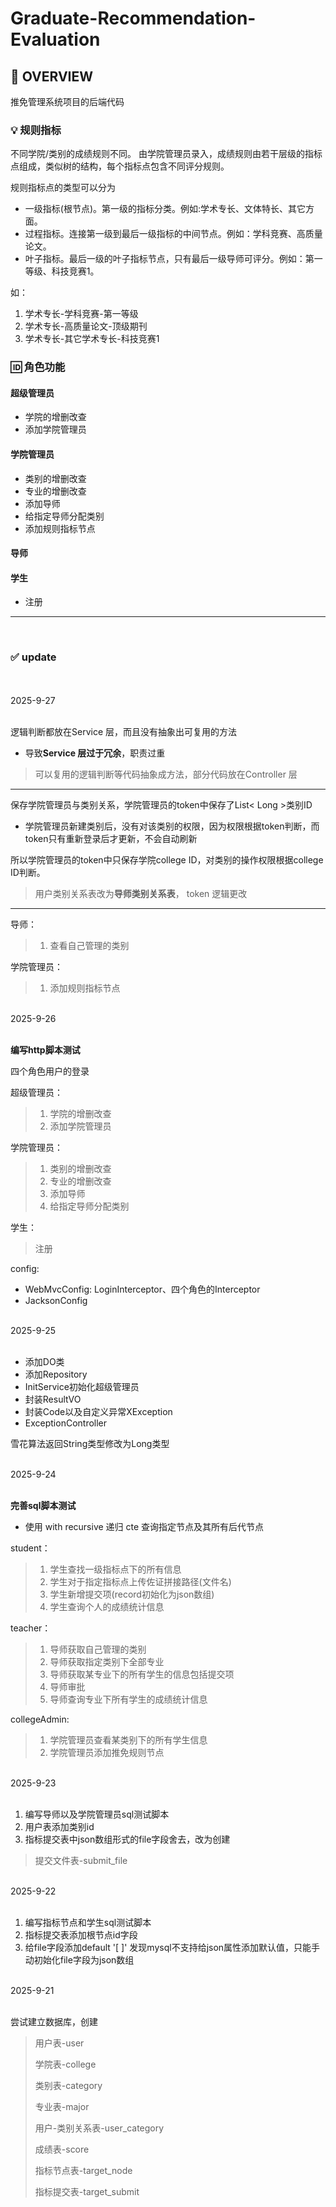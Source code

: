 # Graduate-Recommendation-Evaluation

## 📝 OVERVIEW

 推免管理系统项目的后端代码

### 💡 规则指标

不同学院/类别的成绩规则不同。 
由学院管理员录入，成绩规则由若干层级的指标点组成，类似树的结构，每个指标点包含不同评分规则。

规则指标点的类型可以分为

 - 一级指标(根节点)。第一级的指标分类。例如:学术专长、文体特长、其它方面。
 - 过程指标。连接第一级到最后一级指标的中间节点。例如：学科竞赛、高质量论文。
 - 叶子指标。最后一级的叶子指标节点，只有最后一级导师可评分。例如：第一等级、科技竞赛1。

如：
  1. 学术专长-学科竞赛-第一等级
  2. 学术专长-高质量论文-顶级期刊
  3. 学术专长-其它学术专长-科技竞赛1 

### 🆔 角色功能

#### 超级管理员

+ 学院的增删改查
+ 添加学院管理员

#### 学院管理员

+ 类别的增删改查 
+ 专业的增删改查 
+ 添加导师 
+ 给指定导师分配类别
+ 添加规则指标节点

#### 导师

#### 学生

+ 注册

<hr/>
<br/>

### ✅ update
<br/>

<br/>
2025-9-27
<br/>
<br/>

逻辑判断都放在Service 层，而且没有抽象出可复用的方法
+ 导致**Service 层过于冗余**，职责过重

> 可以复用的逻辑判断等代码抽象成方法，部分代码放在Controller 层

<hr>

保存学院管理员与类别关系，学院管理员的token中保存了List< Long >类别ID

+ 学院管理员新建类别后，没有对该类别的权限，因为权限根据token判断，而token只有重新登录后才更新，不会自动刷新

所以学院管理员的token中只保存学院college ID，对类别的操作权限根据college ID判断。

> 用户类别关系表改为**导师类别关系表**， token 逻辑更改

<hr>

导师：
> 1. 查看自己管理的类别

学院管理员：
> 1. 添加规则指标节点

<br/>
2025-9-26
<br/>
<br/>

**编写http脚本测试**

四个角色用户的登录

超级管理员：
> 1. 学院的增删改查
> 2. 添加学院管理员

学院管理员：
> 1. 类别的增删改查
> 2. 专业的增删改查
> 3. 添加导师
> 4. 给指定导师分配类别

学生：
> 注册

config:
+ WebMvcConfig: LoginInterceptor、四个角色的Interceptor
+ JacksonConfig

<br/>
2025-9-25
<br/>
<br/>

+ 添加DO类
+ 添加Repository
+ InitService初始化超级管理员
+ 封装ResultVO
+ 封装Code以及自定义异常XException
+ ExceptionController

雪花算法返回String类型修改为Long类型

<br/>
2025-9-24
<br/>
<br/>

**完善sql脚本测试**
 + 使用 with recursive 递归 cte 查询指定节点及其所有后代节点

student：
> 1. 学生查找一级指标点下的所有信息
> 2. 学生对于指定指标点上传佐证拼接路径(文件名)
> 3. 学生新增提交项(record初始化为json数组)
> 4. 学生查询个人的成绩统计信息

teacher：
> 1. 导师获取自己管理的类别
> 2. 导师获取指定类别下全部专业
> 3. 导师获取某专业下的所有学生的信息包括提交项
> 4. 导师审批
> 5. 导师查询专业下所有学生的成绩统计信息

collegeAdmin:
> 1. 学院管理员查看某类别下的所有学生信息
> 2. 学院管理员添加推免规则节点

<br/>
2025-9-23
<br/>
<br/>

1. 编写导师以及学院管理员sql测试脚本
2. 用户表添加类别id
3. 指标提交表中json数组形式的file字段舍去，改为创建
 > 提交文件表-submit_file

<br/>
2025-9-22
<br/>
<br/>

1. 编写指标节点和学生sql测试脚本
2. 指标提交表添加根节点id字段
3. 给file字段添加default '[ ]' 发现mysql不支持给json属性添加默认值，只能手动初始化file字段为json数组


<br/>
2025-9-21
<br/>
<br/>

尝试建立数据库，创建
 > 用户表-user
 > 
 > 学院表-college
 > 
 > 类别表-category
 > 
 > 专业表-major
 > 
 > 用户-类别关系表-user_category
 > 
 > 成绩表-score
 > 
 > 指标节点表-target_node
 >
 > 指标提交表-target_submit